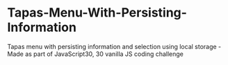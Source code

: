 # Tapas-Menu-With-Persisting-Information
Tapas menu with persisting information and selection using local storage - Made as part of JavaScript30, 30 vanilla JS coding challenge
